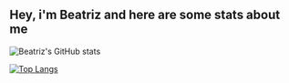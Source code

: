 ## Hey, i'm Beatriz and here are some stats about me

![Beatriz's GitHub stats](https://github-readme-stats.vercel.app/api?username=beaferreira&show_icons=true)

[![Top Langs](https://github-readme-stats.vercel.app/api/top-langs/?username=anuraghazra&langs_count=8)](https://github.com/anuraghazra/github-readme-stats)



